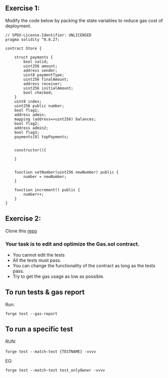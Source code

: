 ## Exercise 1:

Modify the code below by packing the state variables to reduce gas cost of deployment.
```solidity
// SPDX-License-Identifier: UNLICENSED
pragma solidity ^0.8.27;

contract Store {

    struct payments {
        bool valid;
        uint256 amount;
        address sender;
        uint8 paymentType;
        uint256 finalAmount;
        address receiver;
        uint256 initialAmount;
        bool checked;
    }
    uint8 index;
    uint256 public number;
    bool flag1;
    address admin;
    mapping (address=>uint256) balances;
    bool flag2;
    address admin2;
    bool flag3;
    payments[8] topPayments;


    constructor(){

    }


    function setNumber(uint256 newNumber) public {
        number = newNumber;
    }

    function increment() public {
        number++;
    }
}
```

## Exercise 2:
Clone this [repo](https://github.com/Adg0/GasOptimisationFoundry)
### Your task is to edit and optimize the Gas.sol contract.

- You cannot edit the tests
- All the tests must pass.
- You can change the functionality of the contract as long as the tests pass.
- Try to get the gas usage as low as possible.
## To run tests & gas report

Run: 

`forge test --gas-report`

## To run a specific test

RUN:

`forge test --match-test {TESTNAME} -vvvv` 

EG: 

`forge test --match-test test_onlyOwner -vvvv`